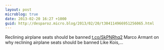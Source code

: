 ```yaml
---
layout: post
microblog: true
date: 2013-02-20 16:27 +1000
guid: http://desparoz.micro.blog/2013/02/20/t304114966951256065.html
---
```

Reclining airplane seats should be banned [t.co/SkPNRhq2](http://t.co/SkPNRhq2) Marco Armant on why reclining airplane seats should be banned Like Kois,...

